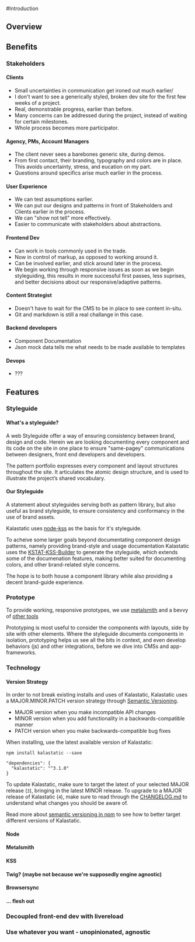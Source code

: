 #Introduction

## Overview

## Benefits
### Stakeholders
#### Clients
- Small uncertainties in communication get ironed out much earlier/
- I don't want to see a generically styled, broken dev site for the first few weeks of a project.
- Real, demonstrable progress, earlier than before.
- Many concerns can be addressed during the project, instead of waiting for certain milestones.
- Whole process becomes more participator.

#### Agency, PMs, Account Managers
- The client never sees a barebones generic site, during demos.
- From first contact, their branding, typography and colors are in place. This avoids uncertainty, stress, and eucation on my part.
- Questions around specifics arise much earlier in the process.

#### User Experience
- We can test assumptions earlier.
- We can put our designs and patterns in front of Stakeholders and Clients earlier in the process.
- We can "show not tell" more effectively.
- Easier to communicate with stakeholders about abstractions.

#### Frontend Dev
- Can work in tools commonly used in the trade.
- Now in control of markup, as opposed to working around it.
- Can be involved earlier, and stick around later in the process.
- We begin working through responsive issues as soon as we begin styleguiding, this results in more successful first passes, less suprises, and better decisions about our responsive/adaptive patterns.

#### Content Strategist
- Doesn't have to wait for the CMS to be in place to see content in-situ.
- Git and markdown is still a real challange in this case.

#### Backend developers
- Component Documentation
- Json mock data tells me what needs to be made available to templates

#### Devops
- ???

## Features

### Styleguide

#### What's a styleguide?

A web Styleguide offer a way of ensuring consistency between brand, design and code.
Herein we are looking documenting every component and its code on the site in one place to ensure "same-pagey" communications between designers, front end developers and developers.

The pattern portfolio expresses every component and layout structures throughout the site.
It articulates the atomic design structure, and is used to illustrate the project’s shared vocabulary.

#### Our Styleguide

A statement about styleguides serving both as pattern library, but also useful as brand styleguide, to ensure consistency and conformancy in the use of brand assets.

Kalastatic uses [node-kss](https://github.com/kss-node/kss-node) as the basis for it's styleguide.

To acheive some larger goals beyond documentating component design patterns, namely providing brand-style and usage documentation Kalastatic uses  the [KSTAT-KSS-Builder](https://github.com/kalamuna/kstat-kss-builder) to generate the styleguide, which extends some of the documenation features, making better suited for documenting colors, and other brand-related style concerns.

The hope is to both house a component library while also providing a decent brand-guide experience.

### Prototype

To provide working, responsive prototypes, we use [metalsmith](metalsmith.io) and a bevvy of [other tools](https://github.com/kalamuna/kalastatic/blob/master/package.json)

Prototyping is most useful to consider the components with layouts, side by site with other elements. Where the styleguide documents components in isolation, prototyping helps us see all the bits in context, and even develop behaviors (js) and other integrations, before we dive into CMSs and app-frameworks.

### Technology

#### Version Strategy

In order to not break existing installs and uses of Kalastatic, Kalastatic uses a MAJOR.MINOR.PATCH version strategy through [Semantic Versioning](http://semver.org).

- MAJOR version when you make incompatible API changes
- MINOR version when you add functionality in a backwards-compatible manner
- PATCH version when you make backwards-compatible bug fixes

When installing, use the latest available version of Kalastatic:

```
npm install kalastatic --save
```

```
"dependencies": {
  "kalastatic": "^3.1.0"
}
```

To update Kalastatic, make sure to target the latest of your selected MAJOR release (`3`), bringing in the latest MINOR release. To upgrade to a MAJOR release of Kalastatic (`4`), make sure to read through the [CHANGELOG.md](https://github.com/kalamuna/kalastatic/blob/master/CHANGELOG.md) to understand what changes you should be aware of.

Read more about [semantic versioning in npm](https://docs.npmjs.com/getting-started/semantic-versioning) to see how to better target different versions of Kalastatic.

#### Node
#### Metalsmith
#### KSS
#### Twig? (maybe not because we're supposedly engine agnostic)
#### Browsersync
#### … flesh out
### Decoupled front-end dev with livereload
### Use whatever you want - unopinionated, agnostic
